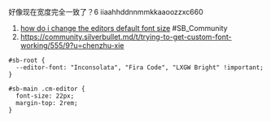好像现在宽度完全一致了？6
iiaahhddnnmmkkaaoozzxc660

1. [how do i change the editors default font size](https://community.silverbullet.md/t/how-do-i-change-the-editors-default-font-size/1205/2?u=chenzhu-xie) #SB_Community
2. https://community.silverbullet.md/t/trying-to-get-custom-font-working/555/9?u=chenzhu-xie

```space-style
#sb-root {
  --editor-font: "Inconsolata", "Fira Code", "LXGW Bright" !important;
}

#sb-main .cm-editor {
  font-size: 22px;
  margin-top: 2rem;
}
```
